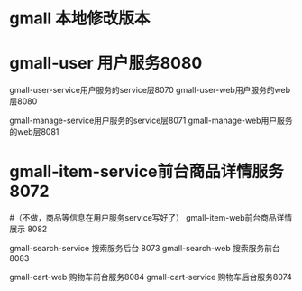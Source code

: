 # gmall 本地修改版本
# gmall-user 用户服务8080
gmall-user-service用户服务的service层8070
gmall-user-web用户服务的web层8080

gmall-manage-service用户服务的service层8071
gmall-manage-web用户服务的web层8081

# gmall-item-service前台商品详情服务 8072
#（不做，商品等信息在用户服务service写好了）
gmall-item-web前台商品详情展示 8082

gmall-search-service 搜索服务后台 8073
gmall-search-web 搜索服务前台 8083

gmall-cart-web 购物车前台服务8084
gmall-cart-service 购物车后台服务8074